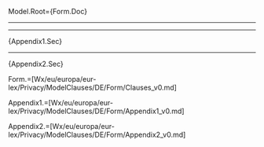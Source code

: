 Model.Root={Form.Doc}<br><hr><hr>{Appendix1.Sec}<hr>{Appendix2.Sec}

Form.=[Wx/eu/europa/eur-lex/Privacy/ModelClauses/DE/Form/Clauses_v0.md]

Appendix1.=[Wx/eu/europa/eur-lex/Privacy/ModelClauses/DE/Form/Appendix1_v0.md]

Appendix2.=[Wx/eu/europa/eur-lex/Privacy/ModelClauses/DE/Form/Appendix2_v0.md]